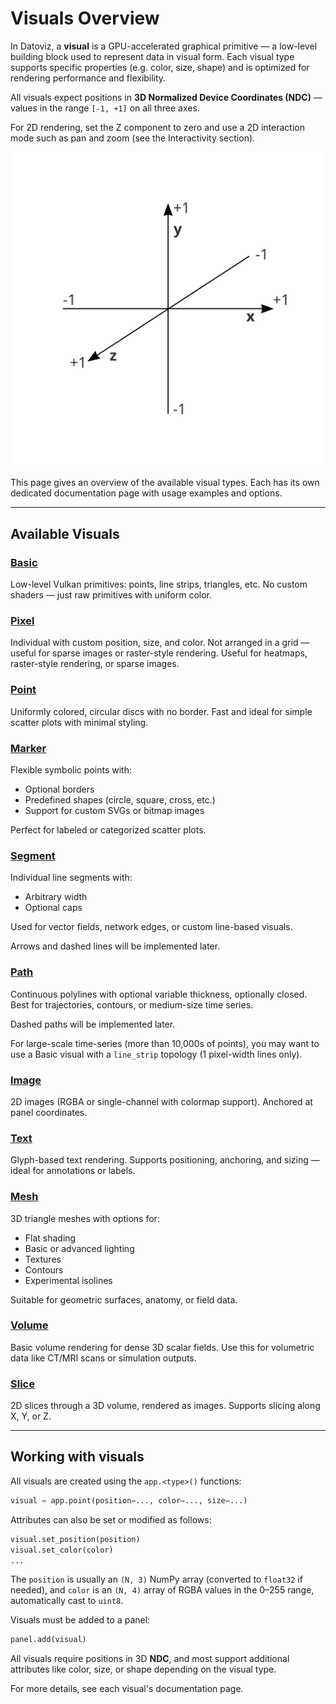 # Visuals Overview

In Datoviz, a **visual** is a GPU-accelerated graphical primitive — a low-level building block used to represent data in visual form. Each visual type supports specific properties (e.g. color, size, shape) and is optimized for rendering performance and flexibility.

All visuals expect positions in **3D Normalized Device Coordinates (NDC)** — values in the range `[-1, +1]` on all three axes.

For 2D rendering, set the Z component to zero and use a 2D interaction mode such as pan and zoom (see the Interactivity section).

![](../images/cds2.svg)

This page gives an overview of the available visual types. Each has its own dedicated documentation page with usage examples and options.


---

## Available Visuals

### [Basic](../visuals/basic.md)

Low-level Vulkan primitives: points, line strips, triangles, etc.
No custom shaders — just raw primitives with uniform color.

### [Pixel](../visuals/pixel.md)

Individual with custom position, size, and color.
Not arranged in a grid — useful for sparse images or raster-style rendering.
Useful for heatmaps, raster-style rendering, or sparse images.

### [Point](../visuals/point.md)

Uniformly colored, circular discs with no border.
Fast and ideal for simple scatter plots with minimal styling.

### [Marker](../visuals/marker.md)

Flexible symbolic points with:
- Optional borders
- Predefined shapes (circle, square, cross, etc.)
- Support for custom SVGs or bitmap images

Perfect for labeled or categorized scatter plots.

### [Segment](../visuals/segment.md)

Individual line segments with:
- Arbitrary width
- Optional caps

Used for vector fields, network edges, or custom line-based visuals.

Arrows and dashed lines will be implemented later.

### [Path](../visuals/path.md)

Continuous polylines with optional variable thickness, optionally closed.
Best for trajectories, contours, or medium-size time series.

Dashed paths will be implemented later.

For large-scale time-series (more than 10,000s of points), you may want to use a Basic visual with a `line_strip` topology (1 pixel-width lines only).

### [Image](../visuals/image.md)

2D images (RGBA or single-channel with colormap support).
Anchored at panel coordinates.

### [Text](../visuals/text.md)

Glyph-based text rendering.
Supports positioning, anchoring, and sizing — ideal for annotations or labels.

### [Mesh](../visuals/mesh.md)

3D triangle meshes with options for:
- Flat shading
- Basic or advanced lighting
- Textures
- Contours
- Experimental isolines

Suitable for geometric surfaces, anatomy, or field data.

### [Volume](../visuals/volume.md)

Basic volume rendering for dense 3D scalar fields.
Use this for volumetric data like CT/MRI scans or simulation outputs.

### [Slice](../visuals/slice.md)

2D slices through a 3D volume, rendered as images.
Supports slicing along X, Y, or Z.

---

## Working with visuals

All visuals are created using the `app.<type>()` functions:

```python
visual = app.point(position=..., color=..., size=...)
```

Attributes can also be set or modified as follows:

```python
visual.set_position(position)
visual.set_color(color)
...
```

The `position` is usually an `(N, 3)` NumPy array (converted to `float32` if needed), and `color` is an `(N, 4)` array of RGBA values in the 0–255 range, automatically cast to `uint8`.

Visuals must be added to a panel:

```python
panel.add(visual)
```

All visuals require positions in 3D **NDC**, and most support additional attributes like color, size, or shape depending on the visual type.

For more details, see each visual's documentation page.

